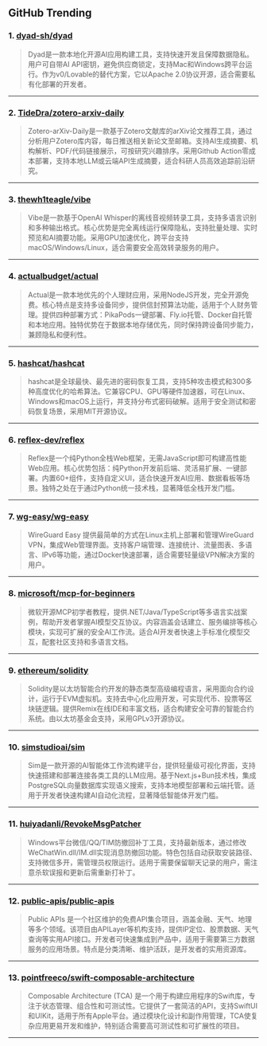 ## GitHub Trending


### 1. [dyad-sh/dyad](https://github.com/dyad-sh/dyad)
> Dyad是一款本地化开源AI应用构建工具，支持快速开发且保障数据隐私。用户可自带AI API密钥，避免供应商锁定，支持Mac和Windows跨平台运行。作为v0/Lovable的替代方案，它以Apache 2.0协议开源，适合需要私有化部署的开发者。
---

### 2. [TideDra/zotero-arxiv-daily](https://github.com/TideDra/zotero-arxiv-daily)
> Zotero-arXiv-Daily是一款基于Zotero文献库的arXiv论文推荐工具，通过分析用户Zotero库内容，每日推送相关新论文至邮箱。支持AI生成摘要、机构解析、PDF/代码链接展示，可按研究兴趣排序。采用Github Action零成本部署，支持本地LLM或云端API生成摘要，适合科研人员高效追踪前沿研究。
---

### 3. [thewh1teagle/vibe](https://github.com/thewh1teagle/vibe)
> Vibe是一款基于OpenAI Whisper的离线音视频转录工具，支持多语言识别和多种输出格式。核心优势是完全离线运行保障隐私，支持批量处理、实时预览和AI摘要功能。采用GPU加速优化，跨平台支持macOS/Windows/Linux，适合需要安全高效转录服务的用户。
---

### 4. [actualbudget/actual](https://github.com/actualbudget/actual)
> Actual是一款本地优先的个人理财应用，采用NodeJS开发，完全开源免费。核心特点是支持多设备同步，提供信封预算法功能，适用于个人财务管理。提供四种部署方式：PikaPods一键部署、Fly.io托管、Docker自托管和本地应用。独特优势在于数据本地存储优先，同时保持跨设备同步能力，兼顾隐私和便利性。
---

### 5. [hashcat/hashcat](https://github.com/hashcat/hashcat)
> hashcat是全球最快、最先进的密码恢复工具，支持5种攻击模式和300多种高度优化的哈希算法。它兼容CPU、GPU等硬件加速器，可在Linux、Windows和macOS上运行，并支持分布式密码破解。适用于安全测试和密码恢复场景，采用MIT开源协议。
---

### 6. [reflex-dev/reflex](https://github.com/reflex-dev/reflex)
> Reflex是一个纯Python全栈Web框架，无需JavaScript即可构建高性能Web应用。核心优势包括：纯Python开发前后端、灵活易扩展、一键部署。内置60+组件，支持自定义UI，适合快速开发AI应用、数据看板等场景。独特之处在于通过Python统一技术栈，显著降低全栈开发门槛。
---

### 7. [wg-easy/wg-easy](https://github.com/wg-easy/wg-easy)
> WireGuard Easy 提供最简单的方式在Linux主机上部署和管理WireGuard VPN，集成Web管理界面。支持客户端管理、连接统计、流量图表、多语言、IPv6等功能，通过Docker快速部署，适合需要轻量级VPN解决方案的用户。
---

### 8. [microsoft/mcp-for-beginners](https://github.com/microsoft/mcp-for-beginners)
> 微软开源MCP初学者教程，提供.NET/Java/TypeScript等多语言实战案例，帮助开发者掌握AI模型交互协议。内容涵盖会话建立、服务编排等核心模块，实现可扩展的安全AI工作流。适合AI开发者快速上手标准化模型交互，配套社区支持和多语言文档。
---

### 9. [ethereum/solidity](https://github.com/ethereum/solidity)
> Solidity是以太坊智能合约开发的静态类型高级编程语言，采用面向合约设计，运行于EVM虚拟机。支持去中心化应用开发，可实现代币、投票等区块链逻辑。提供Remix在线IDE和丰富文档，适合构建安全可靠的智能合约系统。由以太坊基金会支持，采用GPLv3开源协议。
---

### 10. [simstudioai/sim](https://github.com/simstudioai/sim)
> Sim是一款开源的AI智能体工作流构建平台，提供轻量级可视化界面，支持快速搭建和部署连接各类工具的LLM应用。基于Next.js+Bun技术栈，集成PostgreSQL向量数据库实现语义搜索，支持本地模型部署和云端托管。适用于开发者快速构建AI自动化流程，显著降低智能体开发门槛。
---

### 11. [huiyadanli/RevokeMsgPatcher](https://github.com/huiyadanli/RevokeMsgPatcher)
> Windows平台微信/QQ/TIM防撤回补丁工具，支持最新版本，通过修改WeChatWin.dll/IM.dll实现消息防撤回功能。特色包括自动获取安装路径、支持微信多开，需管理员权限运行。适用于需要保留聊天记录的用户，需注意杀软误报和更新后需重新打补丁。
---

### 12. [public-apis/public-apis](https://github.com/public-apis/public-apis)
> Public APIs 是一个社区维护的免费API集合项目，涵盖金融、天气、地理等多个领域。该项目由APILayer等机构支持，提供IP定位、股票数据、天气查询等实用API接口。开发者可快速集成到产品中，适用于需要第三方数据服务的应用场景。特点是分类清晰、维护活跃，是开发者的实用资源库。
---

### 13. [pointfreeco/swift-composable-architecture](https://github.com/pointfreeco/swift-composable-architecture)
> Composable Architecture (TCA) 是一个用于构建应用程序的Swift库，专注于状态管理、组合性和可测试性。它提供了一套简洁的API，支持SwiftUI和UIKit，适用于所有Apple平台。通过模块化设计和副作用管理，TCA使复杂应用更易开发和维护，特别适合需要高可测试性和可扩展性的项目。
---
